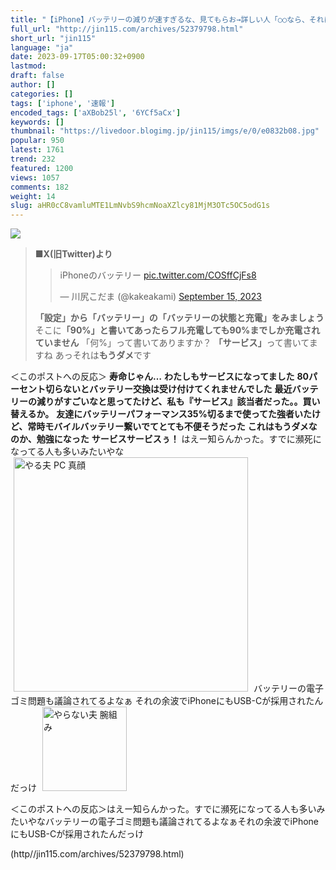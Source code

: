 ```yaml
---
title: "【iPhone】バッテリーの減りが速すぎるな、見てもらお→詳しい人「○○なら、それはもうダメです」 "
full_url: "http://jin115.com/archives/52379798.html"
short_url: "jin115"
language: "ja"
date: 2023-09-17T05:00:32+0900
lastmod: 
draft: false
author: []
categories: []
tags: ['iphone', '速報']
encoded_tags: ['aXBob25l', '6YCf5aCx']
keywords: []
thumbnail: "https://livedoor.blogimg.jp/jin115/imgs/e/0/e0832b08.jpg"
popular: 950
latest: 1761
trend: 232
featured: 1200
views: 1057
comments: 182
weight: 14
slug: aHR0cC8vamluMTE1LmNvbS9hcmNoaXZlcy81MjM3OTc5OC5odG1s
---
```


![](https://livedoor.blogimg.jp/jin115/imgs/e/0/e0832b08.jpg)

<div><a name='more'></a> <blockquote><b>■X(旧Twitter)より</b> <blockquote class='twitter-tweet'><p lang='ja' dir='ltr'>iPhoneのバッテリー <a href='https//t.co/COSffCjFs8'>pic.twitter.com/COSffCjFs8</a></p>— 川尻こだま (@kakeakami) <a href='https//twitter.com/kakeakami/status/1702820320099668259?ref_src=twsrc%5Etfw'>September 15, 2023</a></blockquote> <b>「設定」から「バッテリー」の「バッテリーの状態と充電」をみましょう</b> そこに<b>「90%」と書いてあったらフル充電しても90%までしか充電されていません</b> 「何%」って書いてありますか？ <b>「サービス」</b>って書いてますね あっそれは<b>もうダメ</b>です</blockquote> ＜このポストへの反応＞ <b>寿命じゃん…</b> <b>わたしもサービスになってました</b> <b>80パーセント切らないとバッテリー交換は受け付けてくれませんでした</b> <b>最近バッテリーの減りがすごいなと思ってたけど、私も『サービス』該当者だった。。買い替えるか。</b> <b>友達にバッテリーパフォーマンス35%切るまで使ってた強者いたけど、常時モバイルバッテリー繋いでてとても不便そうだった</b> <b>これはもうダメなのか、勉強になった</b> <b>サービスサービスぅ！</b> はえー知らんかった。すでに瀕死になってる人も多いみたいやな <img src='https//livedoor.blogimg.jp/jin115/imgs/2/9/299a62a7.gif' alt='やる夫 PC 真顔' width='375' border='0' hspace='5' class='pict'> バッテリーの電子ゴミ問題も議論されてるよなぁ それの余波でiPhoneにもUSB-Cが採用されたんだっけ <img src='https//livedoor.blogimg.jp/jin115/imgs/0/4/04ee80e6.gif' alt='やらない夫 腕組み' width='135' border='0' hspace='5' class='pict'> <p>＜このポストへの反応＞はえー知らんかった。すでに瀕死になってる人も多いみたいやなバッテリーの電子ゴミ問題も議論されてるよなぁそれの余波でiPhoneにもUSB-Cが採用されたんだっけ</p></div>

(http//jin115.com/archives/52379798.html)
